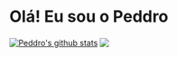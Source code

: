 
  <h1> Olá! Eu sou o Peddro</h1>
  



<a href="https://github.com/peddrovieira/github-readme-stats"><img align="center" src="https://github-readme-stats.vercel.app/api?username=peddrovieira&show_icons=true&include_all_commits=true&theme=midnight-purple" alt="Peddro's github stats" /></a> 
<a href="https://github.com/peddrovieira/github-readme-stats"><img  align="center" src="https://github-readme-stats.vercel.app/api/top-langs/?username=peddrovieira&layout=compact&theme=midnight-purple" /></a>
  

<!--
**peddrovieira/peddrovieira** is a ✨ _special_ ✨ repository because its `README.md` (this file) appears on your GitHub profile.

Here are some ideas to get you started:

- 🔭 I’m currently working on ...
- 🌱 I’m currently learning ...
- 👯 I’m looking to collaborate on ...
- 🤔 I’m looking for help with ...
- 💬 Ask me about ...
- 📫 How to reach me: ...
- 😄 Pronouns: ...
- ⚡ Fun fact: ...
-->
